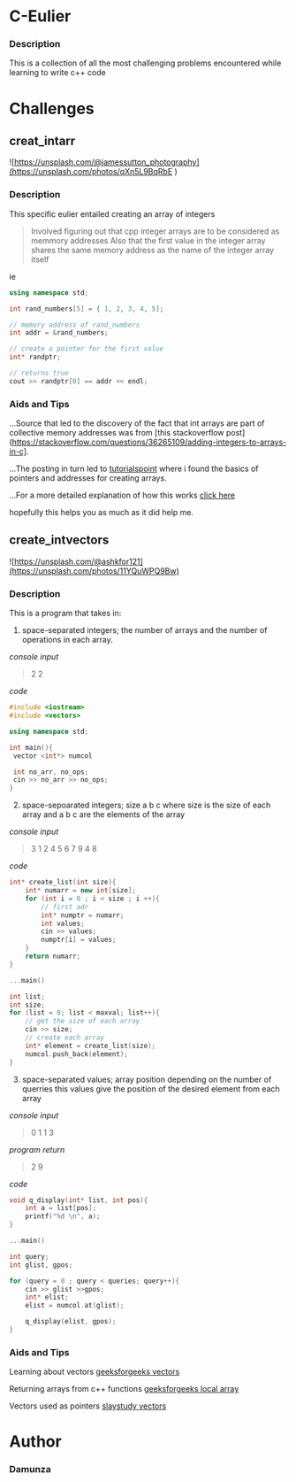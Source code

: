 # C-Eulier

### Description

This is a collection of all the most challenging problems encountered while learning to write c++ code

# Challenges

## creat_intarr

![https://unsplash.com/@jamessutton_photography](https://unsplash.com/photos/qXn5L9BqRbE )

### Description
This specific eulier entailed creating an array of integers
> Involved figuring out that cpp integer arrays are to be considered as memmory addresses
> Also that the first value in the integer array shares the same memory address as the name of the integer array itself

ie

```cpp
using namespace std;

int rand_numbers[5] = { 1, 2, 3, 4, 5];

// memory address of rand_numbers
int addr = &rand_numbers;

// create a pointer for the first value
int* randptr;

// returns true
cout >> randptr[0] == addr << endl;
```

### Aids and Tips

...Source that led to the discovery of the fact that int arrays are part of collective memory addresses was from [this stackoverflow post](https://stackoverflow.com/questions/36265109/adding-integers-to-arrays-in-c].

...The posting in turn led to [tutorialspoint](https://www.tutorialspoint.com/cprogramming/c_pointer_arithmetic.htm) where i found the basics of pointers and addresses for creating arrays.

...For a more detailed explanation of how this works [click here](https://www.geeksforgeeks.org/pointers-c-examples/)

hopefully this helps you as much as it did help me.

## create_intvectors

![https://unsplash.com/@ashkfor121](https://unsplash.com/photos/11YQuWPQ9Bw)

### Description

This is a program that takes in:

1. space-separated integers; the number of arrays and the number of operations in each array.

*console input*

> 2 2

*code*

```cpp
#include <iostream>
#include <vectors>

using namespace std;

int main(){
 vector <int*> numcol

 int no_arr, no_ops;
 cin >> no_arr >> no_ops;
}
```

2. space-sepoarated integers; size a b c where size is the size of each array and a b c are the elements of the array

*console input*
> 3 1 2 4
> 5 6 7 9 4 8

*code*
```cpp
int* create_list(int size){
    int* numarr = new int[size];
    for (int i = 0 ; i < size ; i ++){
        // first adr
        int* numptr = numarr;
        int values;
        cin >> values;
        numptr[i] = values;
    }
    return numarr;
}

...main()

int list;
int size;
for (list = 0; list < maxval; list++){
    // get the size of each array
    cin >> size;
    // create each array
    int* element = create_list(size);
    numcol.push_back(element);
}
```

3. space-separated values; array position depending on the number of querries this values give the position of the desired element from each array

*console input*
> 0 1
> 1 3

*program return*
> 2
> 9

*code*
```cpp
void q_display(int* list, int pos){
    int a = list[pos];
    printf("%d \n", a);
}

...main()

int query;
int glist, gpos;

for (query = 0 ; query < queries; query++){
    cin >> glist >>gpos;
    int* elist;
    elist = numcol.at(glist);

    q_display(elist, gpos);
}
```

### Aids and Tips

Learning about vectors [geeksforgeeks vectors](https://www.geeksforgeeks.org/vector-in-cpp-stl/)

Returning arrays from c++ functions [geeksforgeeks local array](https://www.geeksforgeeks.org/return-local-array-c-function/)

Vectors used as pointers [slaystudy vectors](https://slaystudy.com/c-vector-of-pointers-to-objects/)

# Author
### Damunza
